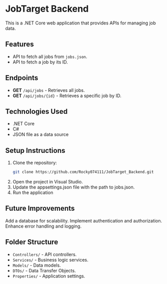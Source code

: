 # JobTarget Backend

This is a .NET Core web application that provides APIs for managing job data.

## Features
- API to fetch all jobs from `jobs.json`.
- API to fetch a job by its ID.

## Endpoints
- **GET** `/api/jobs` - Retrieves all jobs.
- **GET** `/api/jobs/{id}` - Retrieves a specific job by ID.

## Technologies Used
- .NET Core
- C#
- JSON file as a data source

## Setup Instructions
1. Clone the repository:
   ```bash
   git clone https://github.com/Rocky074111/JobTarget_Backend.git
2. Open the project in Visual Studio.
3. Update the appsettings.json file with the path to jobs.json.
4. Run the application

## Future Improvements
Add a database for scalability.
Implement authentication and authorization.
Enhance error handling and logging.

## Folder Structure
- `Controllers/` - API controllers.
- `Services/` - Business logic services.
- `Models/` - Data models.
- `DTOs/` - Data Transfer Objects.
- `Properties/` - Application settings.

